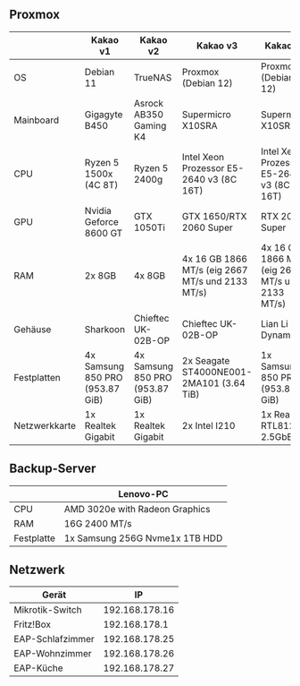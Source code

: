
## Proxmox
||Kakao v1|Kakao v2|Kakao v3|Kakao v4|Kakao v5|Kakao v6|
|---|---|---|---|---|---|---|
|OS|Debian 11|TrueNAS|Proxmox (Debian 12)|Proxmox (Debian 12)|Proxmox (Debian 12)|Proxmox (Debian 12)|
|Mainboard|Gigagyte B450|Asrock AB350 Gaming K4|Supermicro X10SRA|Supermicro X10SRA|Supermicro X10SRA|MSI B550-A Pro|
|CPU|Ryzen 5 1500x (4C 8T)|Ryzen 5 2400g|Intel Xeon Prozessor E5-2640 v3 (8C 16T)|Intel Xeon Prozessor E5-2640 v3 (8C 16T)|Intel Xeon Prozessor E5-2650L V3(12C 24T)|Ryzen 5 5600G (6C 12T)|
|GPU|Nvidia Geforce 8600 GT|GTX 1050Ti|GTX 1650/RTX 2060 Super|RTX 2070 Super|RTX 2070 Super|RTX 3060 12GB|
|RAM|2x 8GB|4x 8GB|4x 16 GB 1866 MT/s (eig 2667 MT/s und 2133 MT/s)|4x 16 GB 1866 MT/s (eig 2667 MT/s und 2133 MT/s)|4x 16 GB 1866 MT/s (eig 2667 MT/s und 2133 MT/s)|4x 32 GB 3200 MT/s|
|Gehäuse|Sharkoon|Chieftec UK-02B-OP|Chieftec UK-02B-OP|Lian Li O11 Dynamic|Chieftec UK-02B-OP|be quiet! PureBase 500DX|
|Festplatten|4x Samsung 850 PRO (953.87 GiB)|4x Samsung 850 PRO (953.87 GiB)|2x Seagate ST4000NE001-2MA101 (3.64 TiB) | 1x Samsung 850 PRO (953.87 GiB) | 1x 240GB NVME SSD|2x Seagate ST4000NE001-2MA101 (3.64 TiB) | 1x Samsung 850 PRO (953.87 GiB) | 1x 240GB NVME SSD |2x Seagate ST4000NE001-2MA101 (3.64 TiB) | 1x Samsung 850 PRO (953.87 GiB) |1x 240GB NVME SSD |2x Seagate ST4000NE001-2MA101 (3.64 TiB) |1x Samsung 970 Evo Pro (2TB)|
|Netzwerkkarte|1x Realtek Gigabit|1x Realtek Gigabit|2x Intel I210  |1x Realtek RTL8125 2.5GbE|2x Intel I210 |1x Realtek RTL8125 2.5GbE|2x Intel I210 |1x Realtek RTL8125 2.5GbE|1x Dual 10G SFP+ X520-DA2|
## Backup-Server
||Lenovo-PC|
|---|---|
|CPU|AMD 3020e with Radeon Graphics|
|RAM|16G 2400 MT/s|
|Festplatte|1x Samsung 256G Nvme1x 1TB HDD|
## Netzwerk
|Gerät|IP|
|---|---|
|Mikrotik-Switch|192.168.178.16|
|Fritz!Box|192.168.178.1|
|EAP-Schlafzimmer|192.168.178.25|
|EAP-Wohnzimmer|192.168.178.26|
|EAP-Küche|192.168.178.27|
